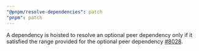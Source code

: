 ```yaml
---
"@pnpm/resolve-dependencies": patch
"pnpm": patch
---
```


A dependency is hoisted to resolve an optional peer dependency only if it satisfied the range provided for the optional peer dependency [#8028](https://github.com/pnpm/pnpm/pull/8028).
